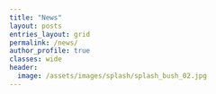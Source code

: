 ```yaml
---
title: "News"
layout: posts
entries_layout: grid
permalink: /news/
author_profile: true
classes: wide
header:
  image: /assets/images/splash/splash_bush_02.jpg
---
```


